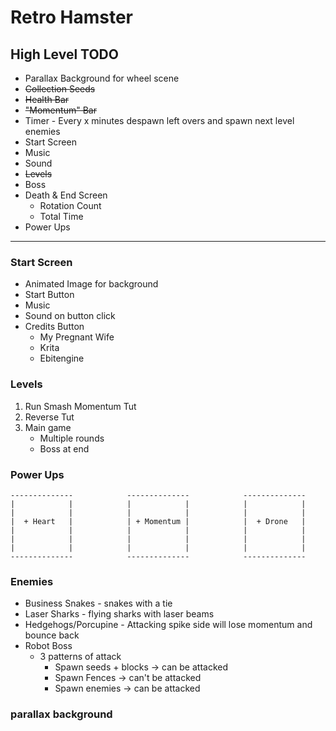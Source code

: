 # Retro Hamster

## High Level TODO

- Parallax Background for wheel scene
- ~~Collection Seeds~~
- ~~Health Bar~~
- ~~"Momentum" Bar~~
- Timer - Every x minutes despawn left overs and spawn next level enemies
- Start Screen
- Music
- Sound
- ~~Levels~~
- Boss
- Death & End Screen
    - Rotation Count
    - Total Time
- Power Ups

---

### Start Screen

- Animated Image for background
- Start Button
- Music
- Sound on button click
- Credits Button
    - My Pregnant Wife
    - Krita
    - Ebitengine

### Levels

1. Run Smash Momentum Tut
2. Reverse Tut
3. Main game
    - Multiple rounds
    - Boss at end

### Power Ups

```
--------------            --------------            --------------
|            |            |            |            |            |
|            |            |            |            |            |
|  + Heart   |            | + Momentum |            |  + Drone   |
|            |            |            |            |            |
|            |            |            |            |            |
|            |            |            |            |            |
--------------            --------------            --------------
```

### Enemies

- Business Snakes - snakes with a tie
- Laser Sharks - flying sharks with laser beams
- Hedgehogs/Porcupine - Attacking spike side will lose momentum and bounce back
- Robot Boss
    - 3 patterns of attack
        - Spawn seeds + blocks -> can be attacked
        - Spawn Fences -> can't be attacked
        - Spawn enemies -> can be attacked
        
### parallax background